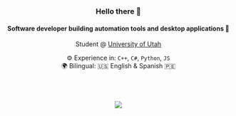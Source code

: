 <div align="center">
<h3>Hello there 🫡 </h3>
<h4>Software developer building automation tools and desktop applications 👾 </h4>

Student @ [University of Utah](https://www.utah.edu/)

<p>
  ⚙️ Experience in: <code>C++</code>, <code>C#</code>, <code>Python</code>, <code>JS</code>
  <br>
  🌍 Bilingual: 🇺🇸 English & Spanish 🇵🇪
</p>

<br>
<br>
<br>

<img src="https://github-readme-activity-graph.vercel.app/graph?username=octavope&theme=react-dark&bg_color=20232a&hide_border=true" />
  
</div>
